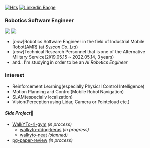 [![Hits](https://hits.seeyoufarm.com/api/count/incr/badge.svg?url=https%3A%2F%2Fgithub.com%2FCUN-bjy)](https://hits.seeyoufarm.com)
[![Linkedin Badge](https://img.shields.io/badge/-LinkedIn-blue?style=flat-square&logo=Linkedin&logoColor=white&link=https://www.linkedin.com/in/seong-yun-byeon-8183a8113/)](https://www.linkedin.com/in/junyeob-baek-640abb5b/)


### Robotics Software Engineer  
![](https://img.shields.io/badge/-Python-333?style=flat-square&logo=Python&logoColor=fff)   ![](https://img.shields.io/badge/-C/C++-c14438?style=flat-square&logo=C&logoColor=fff)



- [*now*]Robotics Software Engineer in the field of Industrial Mobile Robot(AMR) (at *Syscon Co.,Ltd*)
- [*now*]Technical Research Personnel that is one of the Alternative Military Service(2019.05.15 ~ 2022.05.14, 3 years)
- and.. I'm studying in order to be an *AI Robotics Engineer*

### Interest

- Reinforcement Learning(especially Physical Control Intelligence)
- Motion Planning and Control(Mobile Robot Navigation)
- SLAM(especially localization)
- Vision(Perception using Lidar, Camera or Pointcloud etc.)

#### *Side Project*🔭

- [WalkYTo-rl-gym](https://github.com/CUN-bjy/WalkYTo-rl) *(in process)* 
  - [walkyto-ddpg-keras](https://github.com/CUN-bjy/walkyto-ddpg) *(in progress)*
  - [walkyto-neat](https://github.com/CUN-bjy/walkyto-neat) *(planned)*
- [pg-paper-review](https://github.com/CUN-bjy/pg-paper-review) *(in process)*
